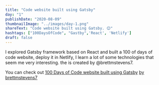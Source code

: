 ```yaml
---
title: "Code website built using Gatsby"
day: "1"
publishDate: "2020-08-09"
thumbnailImage: "../images/day-1.png"
shareText: "Code website built using Gatsby. 😊"
hashtags: ["100DaysOfCode", "Gastby",'React', 'Netlify']
draft: false
---
```


I explored Gatsby framework based on React and built a 100 of days of code website, deploy it in Netlify, I learn a lot of some technologies that seem me very interesting.  the is created by  @brettmstevens7.

You can check out <a href="https://www.software.com/src/how-to-set-up-your-own-personal-website-for-100-days-of-code" target="_blank">100 Days of Code website built using Gatsby</a> <a href= 'https://github.com/brettmstevens7/100-days-of-code-site'> by brettmstevens7 </a> 

